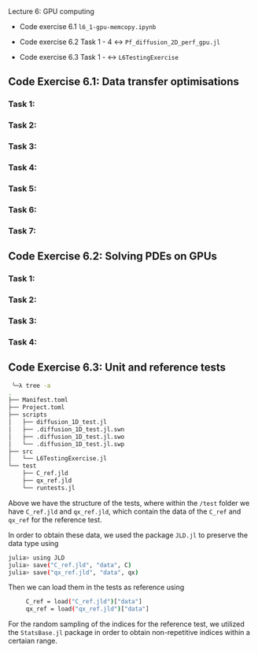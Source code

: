 Lecture 6: GPU computing

- Code exercise 6.1
                    `l6_1-gpu-memcopy.ipynb`


- Code exercise 6.2
                    Task 1 - 4 ↔ `Pf_diffusion_2D_perf_gpu.jl`


- Code exercise 6.3
                    Task 1 -  ↔ `L6TestingExercise`


## Code Exercise 6.1: Data transfer optimisations

### Task 1: 

### Task 2: 

### Task 3: 

### Task 4: 

### Task 5: 

### Task 6: 

### Task 7: 



## Code Exercise 6.2: Solving PDEs on GPUs 

### Task 1: 

### Task 2: 

### Task 3: 

### Task 4: 


## Code Exercise 6.3: Unit and reference tests 

```bash
 ╰─λ tree -a
.
├── Manifest.toml
├── Project.toml
├── scripts
│   ├── diffusion_1D_test.jl
│   ├── .diffusion_1D_test.jl.swn
│   ├── .diffusion_1D_test.jl.swo
│   └── .diffusion_1D_test.jl.swp
├── src
│   └── L6TestingExercise.jl
└── test
    ├── C_ref.jld
    ├── qx_ref.jld
    └── runtests.jl

```

Above we have the structure of the tests, where within the `/test` folder we have `C_ref.jld` and `qx_ref.jld`, which contain the data of the `C_ref` and `qx_ref` for the reference test.

In order to obtain these data, we used the package `JLD.jl` to preserve the data type using
```bash
julia> using JLD
julia> save("C_ref.jld", "data", C)
julia> save("qx_ref.jld", "data", qx)
```

Then we can load them in the tests as reference using
```bash
     C_ref = load("C_ref.jld")["data"]
     qx_ref = load("qx_ref.jld")["data"]
```


For the random sampling of the indices for the reference test, we utilized the `StatsBase.jl` package in order to obtain non-repetitive indices within a certaian range. 
